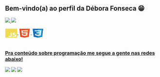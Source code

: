 ## Bem-vindo(a) ao perfil da Débora Fonseca 😁

 <div>
   <a href="https://github.com/Debora-04-fonseca">
   <img height="180em" src="https://github-readme-stats.vercel.app/api?username=débora fonseca&show_icons=true&theme=tokyonight&include_all_commits=true&count_private=true"/>
   <img height="180em" src="https://github-readme-stats.vercel.app/api/top-langs/?username=debora-04-fonseca&layout=compact&langs_count=6&theme=tokyonight"/>
</div>
    
<div style="display: inline_block"><br>
  <img align="center" alt="Js" height="30" width="40" src="https://raw.githubusercontent.com/devicons/devicon/master/icons/javascript/javascript-plain.svg ">
  <img align="center" alt="HTML" height="30" width="40" src="https://raw.githubusercontent.com/devicons/devicon/master/icons/html5/html5-original.svg ">
  <img align="center" alt="CSS" height="30" width="40" src="https://raw.githubusercontent.com/devicons/devicon/master/icons/css3/css3-original.svg ">
</div>
 
<br>
 
### Pra conteúdo sobre programação me segue a gente nas redes abaixo!
 
<div>
  
  <a href="https://instagram.com/debyh_fonseca" target="_blank"><img src="https://img.shields.io/badge/-Instagram-%23E4405F?style=for-the- badge&logo=instagram&logoColor=white" target="_blank"></a>
 <a href="https://discord.gg/5DVhGKVf4h" target="_blank"><img src="https://img.shields.io/badge/Discord-7289DA?style=for-the-badge&logo= discord&logoColor=white" target="_blank"></a>
  <a href = "debora.fonseca2004@gmail.com"><img src="https://img.shields.io/badge/-Gmail-%23333?style=for-the-badge&logo=gmail&logoColor=white" alvo ="_blank"></a>
 
</div>

